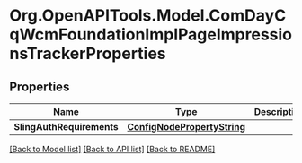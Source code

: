 # Org.OpenAPITools.Model.ComDayCqWcmFoundationImplPageImpressionsTrackerProperties
## Properties

Name | Type | Description | Notes
------------ | ------------- | ------------- | -------------
**SlingAuthRequirements** | [**ConfigNodePropertyString**](ConfigNodePropertyString.md) |  | [optional] 

[[Back to Model list]](../README.md#documentation-for-models) [[Back to API list]](../README.md#documentation-for-api-endpoints) [[Back to README]](../README.md)

